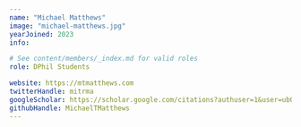 ```yaml
---
name: "Michael Matthews"
image: "michael-matthews.jpg"
yearJoined: 2023
info:

# See content/members/_index.md for valid roles
role: DPhil Students

website: https://mtmatthews.com
twitterHandle: mitrma
googleScholar: https://scholar.google.com/citations?authuser=1&user=ubOhfnIAAAAJ
githubHandle: MichaelTMatthews
---
```

